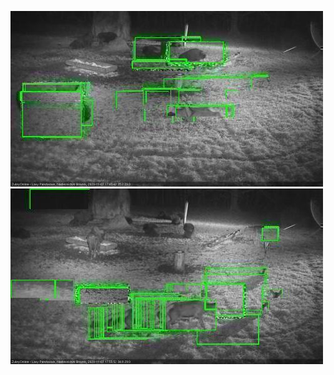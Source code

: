 ![20201107-174545-175549](in2/20201107/20201107-174545-175549_0_.jpg)
![20201107-175555-180600](in2/20201107/20201107-175555-180600_0_.jpg)
